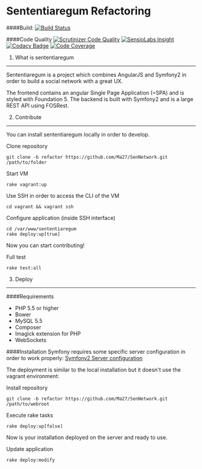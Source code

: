 Sententiaregum Refactoring
==========================

####Build:
[![Build Status](https://travis-ci.org/Ma27/SenNetwork.svg?branch=refactor)](https://travis-ci.org/Ma27/SenNetwork)

####Code Quality
[![Scrutinizer Code Quality](https://scrutinizer-ci.com/g/Ma27/SenNetwork/badges/quality-score.png?b=refactor)](https://scrutinizer-ci.com/g/Ma27/SenNetwork/?branch=refactor)
[![SensioLabs Insight](https://insight.sensiolabs.com/projects/cbf672e8-94ee-4817-b59b-0723dcbcce37/mini.png)](https://insight.sensiolabs.com/projects/cbf672e8-94ee-4817-b59b-0723dcbcce37)
[![Codacy Badge](https://www.codacy.com/project/badge/c64875fe25804e8f80f85cfaf1a50fd1)](https://www.codacy.com/public/maximilianbosch27/SenNetwork)
[![Code Coverage](https://scrutinizer-ci.com/g/Ma27/SenNetwork/badges/coverage.png?b=refactor)](https://scrutinizer-ci.com/g/Ma27/SenNetwork/?branch=refactor)


1) What is sententiaregum
-------------------------
Sententiaregum is a project which combines AngularJS and Symfony2 in order to build a social network with a great UX.

The frontend contains an angular Single Page Application (=SPA) and is styled with Foundation 5.
The backend is built with Symfony2 and is a large REST API using FOSRest.

2) Contribute
-------------

You can install sententiaregum locally in order to develop.

Clone repository

    git clone -b refactor https://github.com/Ma27/SenNetwork.git /path/to/folder
    
Start VM

    rake vagrant:up

Use SSH in order to access the CLI of the VM

    cd vagrant && vagrant ssh

Configure application (inside SSH interface)

    cd /var/www/sententiaregum
    rake deploy:up[true]

Now you can start contributing!

Full test

    rake test:all

3) Deploy
---------

####Requirements
- PHP 5.5 or higher
- Bower
- MySQL 5.5
- Composer
- Imagick extension for PHP
- WebSockets

####Installation
Symfony requires some specific server configuration in order to work properly: [Symfony2 Server configuration](http://symfony.com/doc/current/cookbook/configuration/web_server_configuration.html)

The deployment is similar to the local installation but it doesn't use the vagrant environment:

Install repository

    git clone -b refactor https://github.com/Ma27/SenNetwork.git /path/to/webroot

Execute rake tasks

    rake deploy:up[false]

Now is your installation deployed on the server and ready to use.

Update application

    rake deploy:modify
